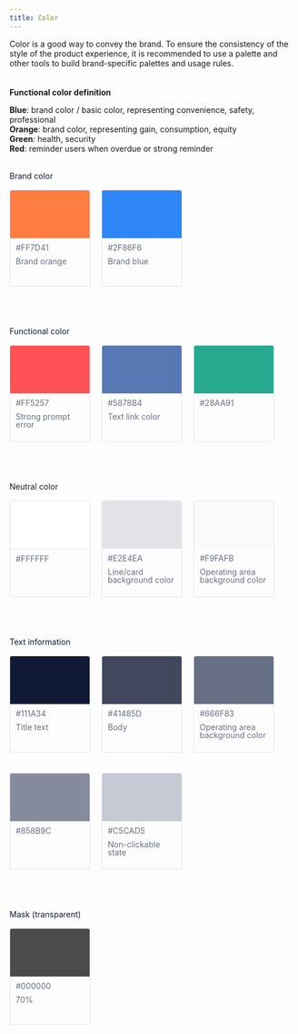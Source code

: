 ```yaml
---
title: Color
---
```


<style>
.color-list{float:left;width:100%;margin-bottom:50px}
.color-list.inline{float:left;width:auto;margin-bottom:50px}
.color-title{float:left;width:100%;font-size:14px;color:#111A34}
.color-item{float:left;width:140px;min-height:148px;margin-top:16px;margin-right:20px;margin-bottom:20px;padding-bottom:20px;border:solid 1px #E4E5E7;border-radius:4px 4px 0 0;overflow:hidden}
.color-item.no-gap{margin-right:0}
.color-item-box.large{width:140px;height:84px}
.color-item-box.small{width:60px;height:60px;margin-bottom:10px;font-size:12px;font-weight:100;color:#fff;text-align:center;line-height:60px}
.color-item-text{margin:10px 0 0!important;padding:0 10px!important;font-size:14px!important;color:#666F83;line-height:1!important}
.color-item-text span{color:#ccc}
</style>

Color is a good way to convey the brand. To ensure the consistency of the style of the product experience, it is recommended to use a palette and other tools to build brand-specific palettes and usage rules.    
<br/>
<br/>
**Functional color definition**         

**Blue**: brand color / basic color, representing convenience, safety, professional   
**Orange**: brand color, representing gain, consumption, equity   
**Green**: health, security     
**Red**: reminder users when overdue or strong reminder      
<br/>

<div class="color-list inline">
  <div class="color-title">Brand color</div>
  <div class="color-item">
    <div class="color-item-box large" style="background:#FF7D41"></div>
    <p class="color-item-text">#FF7D41</p>
    <p class="color-item-text">Brand orange</p>
  </div>
  <div class="color-item">
    <div class="color-item-box large" style="background:#2F86F6"></div>
    <p class="color-item-text">#2F86F6</p>
    <p class="color-item-text">Brand blue</p>
  </div>
</div>
<div class="color-list inline">
  <div class="color-title">Functional color</div>
  <div class="color-item">
    <div class="color-item-box large" style="background:#FF5257"></div>
    <p class="color-item-text">#FF5257</p>
    <p class="color-item-text">Strong prompt error</p>
  </div>
  <div class="color-item">
    <div class="color-item-box large" style="background:#5878B4"></div>
    <p class="color-item-text">#5878B4</p>
    <p class="color-item-text">Text link color</p>
  </div>
  <div class="color-item">
    <div class="color-item-box large" style="background:#28AA91"></div>
    <p class="color-item-text">#28AA91</p>
  </div>
</div>

<div class="color-list">
  <div class="color-title">Neutral color</div>
  <div class="color-item">
    <div class="color-item-box large" style="background:#FFFFFF;border-bottom:solid 1px #E4E5E7"></div>
    <p class="color-item-text">#FFFFFF</p>
  </div>
  <div class="color-item">
    <div class="color-item-box large" style="background:#E2E4EA"></div>
    <p class="color-item-text">#E2E4EA</p>
    <p class="color-item-text">Line/card background color</p>
  </div>
  <div class="color-item">
    <div class="color-item-box large" style="background:#F9FAFB"></div>
    <p class="color-item-text">#F9FAFB</p>
    <p class="color-item-text">Operating area background color</p>
  </div>
</div>

<div class="color-list">
  <div class="color-title">Text information</div>
  <div class="color-item">
    <div class="color-item-box large" style="background:#111A34"></div>
    <p class="color-item-text">#111A34</p>
    <p class="color-item-text">Title text</p>
  </div>
  <div class="color-item">
    <div class="color-item-box large" style="background:#41485D"></div>
    <p class="color-item-text">#41485D</p>
    <p class="color-item-text">Body</p>
  </div>
  <div class="color-item">
    <div class="color-item-box large" style="background:#666F83"></div>
    <p class="color-item-text">#666F83</p>
    <p class="color-item-text">Operating area background color</p>
  </div>
  <div class="color-item">
    <div class="color-item-box large" style="background:#858B9C"></div>
    <p class="color-item-text">#858B9C</p>
  </div>
  <div class="color-item">
    <div class="color-item-box large" style="background:#C5CAD5"></div>
    <p class="color-item-text">#C5CAD5</p>
    <p class="color-item-text">Non-clickable state</p>
  </div>
</div>

<div class="color-list">
  <div class="color-title">Mask (transparent)</div>
  <div class="color-item">
    <div class="color-item-box large" style="background:rgba(0, 0, 0, .7)"></div>
    <p class="color-item-text">#000000</p>
    <p class="color-item-text">70%</p>
  </div>
</div>